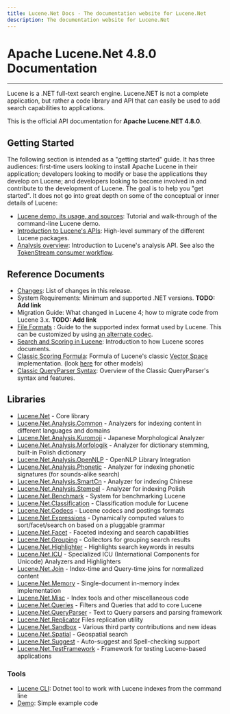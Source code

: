 ```yaml
---
title: Lucene.Net Docs - The documentation website for Lucene.Net
description: The documentation website for Lucene.Net
---
```


Apache Lucene.Net 4.8.0 Documentation
===============

---------------

Lucene is a .NET full-text search engine. Lucene.NET is not a complete application, 
but rather a code library and API that can easily be used to add search capabilities
to applications.

This is the official API documentation for <b>Apache Lucene.NET 4.8.0</b>.

## Getting Started

The following section is intended as a "getting started" guide. It has three
audiences: first-time users looking to install Apache Lucene in their
application; developers looking to modify or base the applications they develop
on Lucene; and developers looking to become involved in and contribute to the
development of Lucene. The goal is to help you "get started". It does not go into great depth
on some of the conceptual or inner details of Lucene:

* [Lucene demo, its usage, and sources](xref:Lucene.Net.Demo): Tutorial and walk-through of the command-line Lucene demo.
* [Introduction to Lucene's APIs](xref:Lucene.Net): High-level summary of the different Lucene packages.
* [Analysis overview](xref:Lucene.Net.Analysis): Introduction to Lucene's analysis API. See also the [TokenStream consumer workflow](xref:Lucene.Net.Analysis.TokenStream).

## Reference Documents

* [Changes](https://github.com/apache/lucenenet/releases/tag/Lucene.Net_4_8_0): List of changes in this release.
* System Requirements: Minimum and supported .NET versions. __TODO: Add link__
* Migration Guide: What changed in Lucene 4; how to migrate code from Lucene 3.x. __TODO: Add link__
* [File Formats](xref:Lucene.Net.Codecs.Lucene46) : Guide to the supported index format used by Lucene.  This can be customized by using [an alternate codec](xref:Lucene.Net.Codecs).
* [Search and Scoring in Lucene](xref:Lucene.Net.Search): Introduction to how Lucene scores documents.
* [Classic Scoring Formula](xref:Lucene.Net.Search.Similarities.TFIDFSimilarity): Formula of Lucene's classic [Vector Space](http://en.wikipedia.org/wiki/Vector_Space_Model) implementation. (look [here](xref:Lucene.Net.Search.Similarities) for other models)
* [Classic QueryParser Syntax](xref:Lucene.Net.QueryParsers.Classic): Overview of the Classic QueryParser's syntax and features.

## Libraries

* [Lucene.Net](xref:Lucene.Net) - Core library
* [Lucene.Net.Analysis.Common](xref:Lucene.Net.Analysis.Common) - Analyzers for indexing content in different languages and domains
* [Lucene.Net.Analysis.Kuromoji](xref:Lucene.Net.Analysis.Ja) - Japanese Morphological Analyzer
* [Lucene.Net.Analysis.Morfologik](xref:Lucene.Net.Analysis.Uk) - Analyzer for dictionary stemming, built-in Polish dictionary
* [Lucene.Net.Analysis.OpenNLP](xref:Lucene.Net.Analysis.OpenNlp) - OpenNLP Library Integration
* [Lucene.Net.Analysis.Phonetic](xref:Lucene.Net.Analysis.Phonetic) - Analyzer for indexing phonetic signatures (for sounds-alike search)
* [Lucene.Net.Analysis.SmartCn](xref:Lucene.Net.Analysis.Cn.Smart) - Analyzer for indexing Chinese
* [Lucene.Net.Analysis.Stempel](xref:Lucene.Net.Analysis.Stempel) - Analyzer for indexing Polish
* [Lucene.Net.Benchmark](xref:Lucene.Net.Benchmarks) - System for benchmarking Lucene
* [Lucene.Net.Classification](xref:Lucene.Net.Classification) - Classification module for Lucene
* [Lucene.Net.Codecs](xref:Lucene.Net.Codecs) - Lucene codecs and postings formats
* [Lucene.Net.Expressions](xref:Lucene.Net.Expressions) - Dynamically computed values to sort/facet/search on based on a pluggable grammar
* [Lucene.Net.Facet](xref:Lucene.Net.Facet) - Faceted indexing and search capabilities
* [Lucene.Net.Grouping](xref:Lucene.Net.Search.Grouping) - Collectors for grouping search results
* [Lucene.Net.Highlighter](xref:Lucene.Net.Search.Highlight) - Highlights search keywords in results
* [Lucene.Net.ICU](xref:Lucene.Net.Analysis.Icu) - Specialized ICU (International Components for Unicode) Analyzers and Highlighters
* [Lucene.Net.Join](xref:Lucene.Net.Join) - Index-time and Query-time joins for normalized content
* [Lucene.Net.Memory](xref:Lucene.Net.Index.Memory) - Single-document in-memory index implementation
* [Lucene.Net.Misc](xref:Lucene.Net.Misc) - Index tools and other miscellaneous code
* [Lucene.Net.Queries](xref:Lucene.Net.Queries) - Filters and Queries that add to core Lucene
* [Lucene.Net.QueryParser](xref:Lucene.Net.QueryParsers.Classic) - Text to Query parsers and parsing framework
* [Lucene.Net.Replicator](xref:Lucene.Net.Replicator)  Files replication utility
* [Lucene.Net.Sandbox](xref:Lucene.Net.Sandbox) - Various third party contributions and new ideas
* [Lucene.Net.Spatial](xref:Lucene.Net.Spatial) - Geospatial search
* [Lucene.Net.Suggest](xref:Lucene.Net.Search.Suggest) - Auto-suggest and Spell-checking support
* [Lucene.Net.TestFramework](xref:Lucene.Net.Testframework) - Framework for testing Lucene-based applications

### Tools

* [Lucene CLI](cli/index.html): Dotnet tool to work with Lucene indexes from the command line
* [Demo](xref:Lucene.Net.Demo): Simple example code

